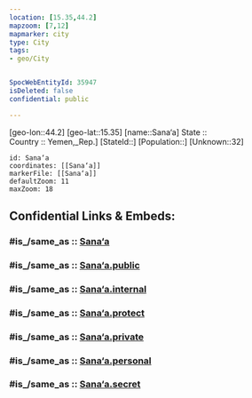 ```yaml
---
location: [15.35,44.2] 
mapzoom: [7,12] 
mapmarker: city 
type: City
tags:
- geo/City


SpocWebEntityId: 35947
isDeleted: false
confidential: public

---
```

[geo-lon::44.2] 
[geo-lat::15.35] 
[name::Sana‘a] 
State ::  
Country :: Yemen,_Rep.] 
[StateId::] 
[Population::] 
[Unknown::32] 


```leaflet
id: Sana‘a
coordinates: [[Sana‘a]] 
markerFile: [[Sana‘a]] 
defaultZoom: 11 
maxZoom: 18
```


## Confidential Links & Embeds: 

### #is_/same_as :: [Sana‘a](/_Standards/Earth/Continent/Asia/Asia~West/Yemen~Republic/governorates~Yemen/Amanat_Al_Asimah/City/Sana‘a.md) 

### #is_/same_as :: [Sana‘a.public](/_public/Earth/Continent/Asia/Asia~West/Yemen~Republic/governorates~Yemen/Amanat_Al_Asimah/City/Sana‘a.public.md) 

### #is_/same_as :: [Sana‘a.internal](/_internal/Earth/Continent/Asia/Asia~West/Yemen~Republic/governorates~Yemen/Amanat_Al_Asimah/City/Sana‘a.internal.md) 

### #is_/same_as :: [Sana‘a.protect](/_protect/Earth/Continent/Asia/Asia~West/Yemen~Republic/governorates~Yemen/Amanat_Al_Asimah/City/Sana‘a.protect.md) 

### #is_/same_as :: [Sana‘a.private](/_private/Earth/Continent/Asia/Asia~West/Yemen~Republic/governorates~Yemen/Amanat_Al_Asimah/City/Sana‘a.private.md) 

### #is_/same_as :: [Sana‘a.personal](/_personal/Earth/Continent/Asia/Asia~West/Yemen~Republic/governorates~Yemen/Amanat_Al_Asimah/City/Sana‘a.personal.md) 

### #is_/same_as :: [Sana‘a.secret](/_secret/Earth/Continent/Asia/Asia~West/Yemen~Republic/governorates~Yemen/Amanat_Al_Asimah/City/Sana‘a.secret.md)

